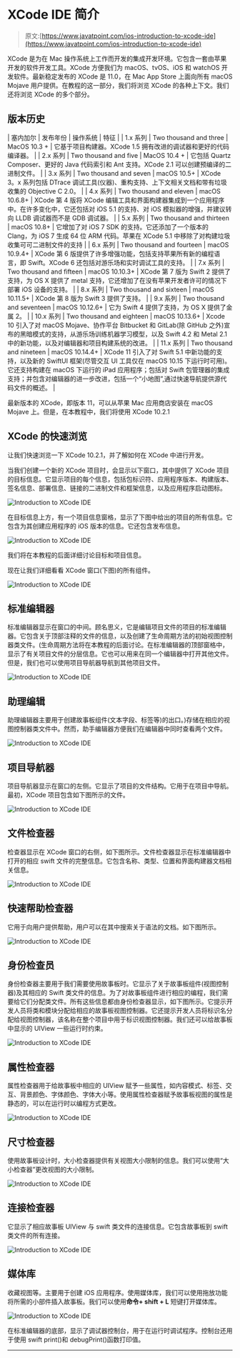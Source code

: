# XCode IDE 简介

> 原文:[https://www.javatpoint.com/ios-introduction-to-xcode-ide](https://www.javatpoint.com/ios-introduction-to-xcode-ide)

XCode 是为在 Mac 操作系统上工作而开发的集成开发环境。它包含一套由苹果开发的软件开发工具。XCode 方便我们为 macOS、tvOS、iOS 和 watchOS 开发软件。最新稳定发布的 XCode 是 11.0，在 Mac App Store 上面向所有 macOS Mojave 用户提供。在教程的这一部分，我们将浏览 XCode 的各种上下文。我们还将浏览 XCode 的多个部分。

## 版本历史

| 塞内加尔 | 发布年份 | 操作系统 | 特征 |
| 1.x 系列 | Two thousand and three | MacOS 10.3 + | 它基于项目构建器。XCode 1.5 拥有改进的调试器和更好的代码编译器。 |
| 2.x 系列 | Two thousand and five | MacOS 10.4 + | 它包括 Quartz Composer、更好的 Java 代码索引和 Ant 支持。XCode 2.1 可以创建预编译的二进制文件。 |
| 3.x 系列 | Two thousand and seven | macOS 10.5+ | XCode 3。x 系列包括 DTrace 调试工具(仪器)、重构支持、上下文相关文档和带有垃圾收集的 Objective C 2.0。 |
| 4.x 系列 | Two thousand and eleven | macOS 10.6.8+ | XCode 第 4 版将 XCode 编辑工具和界面构建器集成到一个应用程序中。在许多变化中，它还包括对 iOS 5.1 的支持、对 iOS 模拟器的增强，并建议转向 LLDB 调试器而不是 GDB 调试器。 |
| 5.x 系列 | Two thousand and thirteen | macOS 10.8+ | 它增加了对 iOS 7 SDK 的支持。它还添加了一个版本的 Clang，为 iOS 7 生成 64 位 ARM 代码。苹果在 XCode 5.1 中移除了对构建垃圾收集可可二进制文件的支持 |
| 6.x 系列 | Two thousand and fourteen | macOS 10.9.4+ | XCode 第 6 版提供了许多增强功能，包括支持苹果所有新的编程语言，即 Swift。XCode 6 还包括对游乐场和实时调试工具的支持。 |
| 7.x 系列 | Two thousand and fifteen | macOS 10.10.3+ | XCode 第 7 版为 Swift 2 提供了支持，为 OS X 提供了 metal 支持，它还增加了在没有苹果开发者许可的情况下部署 iOS 设备的支持。 |
| 8.x 系列 | Two thousand and sixteen | macOS 10.11.5+ | XCode 第 8 版为 Swift 3 提供了支持。 |
| 9.x 系列 | Two thousand and seventeen | macOS 10.12.6+ | 它为 Swift 4 提供了支持，为 OS X 提供了金属 2。 |
| 10.x 系列 | Two thousand and eighteen | macOS 10.13.6+ | Xcode 10 引入了对 macOS Mojave、协作平台 Bitbucket 和 GitLab(除 GitHub 之外)宣布的黑暗模式的支持，从游乐场训练机器学习模型，以及 Swift 4.2 和 Metal 2.1 中的新功能，以及对编辑器和项目构建系统的改进。 |
| 11.x 系列 | Two thousand and nineteen | macOS 10.14.4+ | XCode 11 引入了对 Swift 5.1 中新功能的支持，以及新的 SwiftUI 框架(尽管交互 UI 工具仅在 macOS 10.15 下运行时可用)。它还支持构建在 macOS 下运行的 iPad 应用程序；包括对 Swift 包管理器的集成支持；并包含对编辑器的进一步改进，包括一个“小地图”,通过快速导航提供源代码文件的概述。 |

最新版本的 XCode，即版本 11，可以从苹果 Mac 应用商店安装在 macOS Mojave 上。但是，在本教程中，我们将使用 XCode 10.2.1

## XCode 的快速浏览

让我们快速浏览一下 XCode 10.2.1，并了解如何在 XCode 中进行开发。

当我们创建一个新的 XCode 项目时，会显示以下窗口，其中提供了 XCode 项目的目标信息。它显示项目的每个信息，包括包标识符、应用程序版本、构建版本、签名信息、部署信息、链接的二进制文件和框架信息，以及应用程序启动图标。

![Introduction to XCode IDE](../Images/60343b7bb78b74405f16861beb86f932.png)

在目标信息上方，有一个项目信息窗格，显示了下图中给出的项目的所有信息。它包含为其创建应用程序的 iOS 版本的信息。它还包含发布信息。

![Introduction to XCode IDE](../Images/b733e988ffa9219c52bcb17f2734f1b1.png)

我们将在本教程的后面详细讨论目标和项目信息。

现在让我们详细看看 XCode 窗口(下图)的所有组件。

![Introduction to XCode IDE](../Images/b05a487a6ba26b240f43721c35ecd7eb.png)

## 标准编辑器

标准编辑器显示在窗口的中间。顾名思义，它是编辑项目文件的项目的标准编辑器。它包含关于顶部注释的文件的信息，以及创建了生命周期方法的初始视图控制器类文件。(生命周期方法将在本教程的后面讨论。在标准编辑器的顶部窗格中，显示了有关项目文件的分层信息。它也可以用来在同一个编辑器中打开其他文件。但是，我们也可以使用项目导航器导航到其他项目文件。

![Introduction to XCode IDE](../Images/55a223a821e11ba3b613184f8de679a6.png)

## 助理编辑

助理编辑器主要用于创建故事板组件(文本字段、标签等)的出口。)存储在相应的视图控制器类文件中。然而，助手编辑器方便我们在编辑器中同时查看两个文件。

![Introduction to XCode IDE](../Images/83c50afe356a01643dc1523b898828dc.png)

## 项目导航器

项目导航器显示在窗口的左侧。它显示了项目的文件结构。它用于在项目中导航。最初，XCode 项目包含如下图所示的文件。

![Introduction to XCode IDE](../Images/95a26425bd016c4fa035ceee2d2fbdc9.png)

## 文件检查器

检查器显示在 XCode 窗口的右侧，如下图所示。文件检查器显示在标准编辑器中打开的相应 swift 文件的完整信息。它包含名称、类型、位置和界面构建器文档相关信息。

![Introduction to XCode IDE](../Images/af2b2597a244a48d4dd6a421bc4b98d7.png)

## 快速帮助检查器

它用于向用户提供帮助，用户可以在其中搜索关于语法的文档。如下图所示。

![Introduction to XCode IDE](../Images/e7d8f62a0b1a3f265ed79658f911b96a.png)

## 身份检查员

身份检查器主要用于我们需要使用故事板时。它显示了关于故事板组件(视图控制器)及其相应的 Swift 类文件的信息。为了对故事板组件进行相应的编程，我们需要给它们分配类文件。所有这些信息都由身份检查器显示，如下图所示。它提示开发人员将类和模块分配给相应的故事板视图控制器。它还提示开发人员将标识名分配给视图控制器，该名称在整个项目中用于标识视图控制器。我们还可以给故事板中显示的 UIView 一些运行时约束。

![Introduction to XCode IDE](../Images/21f0007ed6473c327c8ac60d4646b868.png)

## 属性检查器

属性检查器用于给故事板中相应的 UIView 赋予一些属性，如内容模式、标签、交互、背景颜色、字体颜色、字体大小等。使用属性检查器赋予故事板视图的属性是静态的，可以在运行时以编程方式更改。

![Introduction to XCode IDE](../Images/2413d859163e56216336bd22ef20d9e4.png)

## 尺寸检查器

使用故事板设计时，大小检查器提供有关视图大小限制的信息。我们可以使用“大小检查器”更改视图的大小限制。

![Introduction to XCode IDE](../Images/2ccd50e06d07df568aaa9803226ad654.png)

## 连接检查器

它显示了相应故事板 UIView 与 swift 类文件的连接信息。它包含故事板到 swift 类文件的所有连接。

![Introduction to XCode IDE](../Images/59c6c5d1e1f21e27f7f881d75a25bfb8.png)

## 媒体库

收藏视图等。主要用于创建 iOS 应用程序。使用媒体库，我们可以使用拖放功能将所需的小部件插入故事板。我们可以使用**命令+ shift + L** 短键打开媒体库。

![Introduction to XCode IDE](../Images/83f7fad4f8d0d33de132cb2314941830.png)

在标准编辑器的底部，显示了调试器控制台，用于在运行时调试程序。控制台还用于使用 swift print()和 debugPrint()函数打印值。

* * *